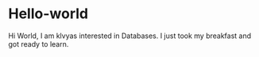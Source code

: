 # Hello-world

Hi World, I am klvyas interested in Databases. 
I just took my breakfast and got ready to learn.
